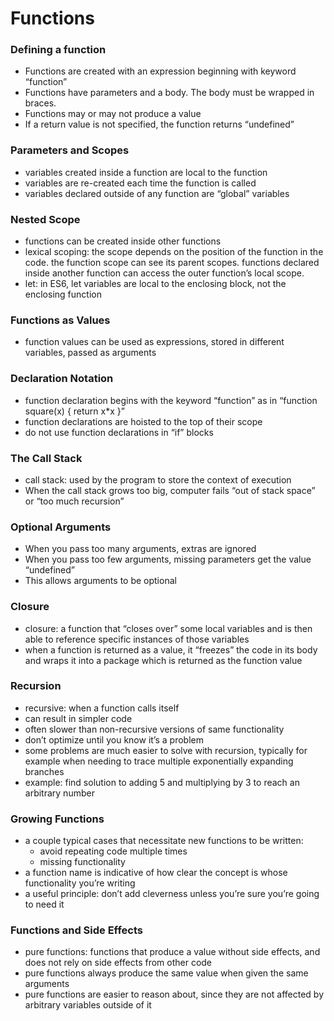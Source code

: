 # Functions

### Defining a function
* Functions are created with an expression beginning with keyword “function”
* Functions have parameters and a body. The body must be wrapped in braces.
* Functions may or may not produce a value
* If a return value is not specified, the function returns “undefined”

### Parameters and Scopes
* variables created inside a function are local to the function
* variables are re-created each time the function is called
* variables declared outside of any function are “global” variables

### Nested Scope
* functions can be created inside other functions
* lexical scoping: the scope depends on the position of the function in the code. the function scope can see its parent scopes. functions declared inside another function can access the outer function’s local scope.
* let: in ES6, let variables are local to the enclosing block, not the enclosing function

### Functions as Values
* function values can be used as expressions, stored in different variables, passed as arguments

### Declaration Notation
* function declaration begins with the keyword “function” as in “function square(x) { return x*x }”
* function declarations are hoisted to the top of their scope
* do not use function declarations in “if” blocks

### The Call Stack
* call stack: used by the program to store the context of execution
* When the call stack grows too big, computer fails “out of stack space” or “too much recursion”

### Optional Arguments
* When you pass too many arguments, extras are ignored
* When you pass too few arguments, missing parameters get the value “undefined”
* This allows arguments to be optional

### Closure
* closure: a function that “closes over” some local variables and is then able to reference specific instances of those variables
* when a function is returned as a value, it “freezes” the code in its body and wraps it into a package which is returned as the function value

### Recursion
* recursive: when a function calls itself
* can result in simpler code
* often slower than non-recursive versions of same functionality
* don’t optimize until you know it’s a problem
* some problems are much easier to solve with recursion, typically for example when needing to trace multiple exponentially expanding branches
* example: find solution to adding 5 and multiplying by 3 to reach an arbitrary number

### Growing Functions
* a couple typical cases that necessitate new functions to be written:
    * avoid repeating code multiple times
    * missing functionality
* a function name is indicative of how clear the concept is whose functionality you’re writing
* a useful principle: don’t add cleverness unless you’re sure you’re going to need it

### Functions and Side Effects
* pure functions: functions that produce a value without side effects, and does not rely on side effects from other code
* pure functions always produce the same value when given the same arguments
* pure functions are easier to reason about, since they are not affected by arbitrary variables outside of it
